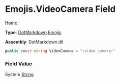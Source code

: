 # Emojis\.VideoCamera Field

[Home](../../../README.md)

**Type**: [DotMarkdown](../../README.md)\.[Emojis](../README.md)

**Assembly**: DotMarkdown\.dll

```csharp
public const string VideoCamera = ":video_camera:"
```

### Field Value

System\.[String](https://docs.microsoft.com/en-us/dotnet/api/system.string)